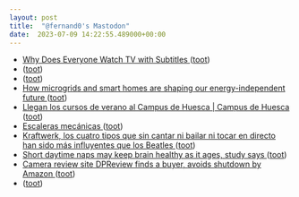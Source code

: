 ```yaml
---
layout: post
title:  "@fernand0's Mastodon"
date:  2023-07-09 14:22:55.489000+00:00
---
```

*  [Why Does Everyone Watch TV with Subtitles ](https://www.indiewire.com/features/general/why-more-people-use-subtitles-1234875864) ([toot](https://mastodon.social/@fernand0/110684574547255258))
*  [ ](https://mastodon.social/users/fernand0/statuses/110683943839189404/activity) ([toot](https://mastodon.social/users/fernand0/statuses/110683943839189404/activity))
*  [ ](https://mstdn.social/@faizalr) ([toot](https://mastodon.social/@fernand0/110683943562334783))
*  [How microgrids and smart homes are shaping our energy-independent future ](https://www.theverge.com/23751315/smart-home-energy-microgrid-efficiency-independen) ([toot](https://mastodon.social/@fernand0/110683858130647295))
*  [Llegan los cursos de verano al Campus de Huesca \| Campus de Huesca ](http://campushuesca.unizar.es/noticias/llegan-los-cursos-de-verano-al-campus-de-huesc) ([toot](https://mastodon.social/@fernand0/110683697694555997))
*  [Escaleras mecánicas ](https://www.flickr.com/photos/fernand0/53007849110) ([toot](https://mastodon.social/@fernand0/110683617587434662))
*  [Kraftwerk, los cuatro tipos que sin cantar ni bailar ni tocar en directo han sido más influyentes que los Beatles ](https://elpais.com/icon/2023-07-03/kraftwerk-los-cuatro-tipos-que-sin-cantar-ni-bailar-ni-tocar-en-directo-han-sido-mas-influyentes-que-los-beatles.htm) ([toot](https://mastodon.social/@fernand0/110683448178088493))
*  [Short daytime naps may keep brain healthy as it ages, study says ](https://www.theguardian.com/science/2023/jun/20/short-daytime-naps-may-keep-brain-healthy-as-it-ages-study-say) ([toot](https://mastodon.social/@fernand0/110683230153734053))
*  [Camera review site DPReview finds a buyer, avoids shutdown by Amazon ](https://arstechnica.com/gadgets/2023/06/camera-review-site-dpreview-finds-a-buyer-avoids-shutdown-by-amazon) ([toot](https://mastodon.social/@fernand0/110682886075910808))
*  [ ](https://mastodon.social/users/fernand0/statuses/110682528446454789/activity) ([toot](https://mastodon.social/users/fernand0/statuses/110682528446454789/activity))
